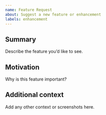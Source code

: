 ```yaml
---
name: Feature Request
about: Suggest a new feature or enhancement
labels: enhancement
---
```


## Summary

Describe the feature you’d like to see.

## Motivation

Why is this feature important?

## Additional context

Add any other context or screenshots here.
